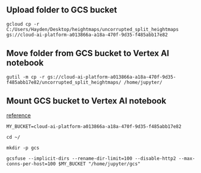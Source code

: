 ## Upload folder to GCS bucket
```
gcloud cp -r C:/Users/Hayden/Desktop/heightmaps/uncorrupted_split_heightmaps gs://cloud-ai-platform-a013866a-a18a-470f-9d35-f485abb17e82
```

## Move folder from GCS bucket to Vertex AI notebook
```
gutil -m cp -r gs://cloud-ai-platform-a013866a-a18a-470f-9d35-f485abb17e82/uncorrupted_split_heightmaps/ /home/jupyter/
```

## Mount GCS bucket to Vertex AI notebook
[reference](https://cloud.google.com/blog/topics/developers-practitioners/cloud-storage-file-system-vertex-ai-workbench-notebooks)
```
MY_BUCKET=cloud-ai-platform-a013866a-a18a-470f-9d35-f485abb17e82

cd ~/

mkdir -p gcs

gcsfuse --implicit-dirs --rename-dir-limit=100 --disable-http2 --max-conns-per-host=100 $MY_BUCKET "/home/jupyter/gcs"
```
